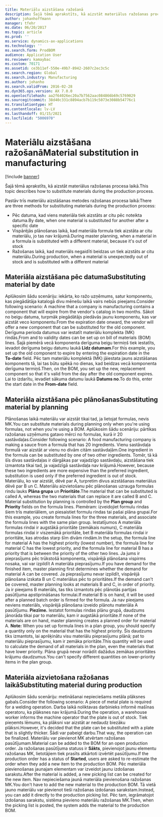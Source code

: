```yaml
---
title: Materiālu aizstāšana ražošanā
description: Šajā tēmā aprakstīts, kā aizstāt materiālus ražošanas procesa laikā.
author: johanhoffmann
manager: tfehr
ms.date: 06/20/2017
ms.topic: article
ms.prod: ''
ms.service: dynamics-ax-applications
ms.technology: ''
ms.search.form: ProdBOM
audience: Application User
ms.reviewer: kamaybac
ms.custom: 70171
ms.assetid: ce3b11ef-550e-49b7-8942-2607c2ec3c5c
ms.search.region: Global
ms.search.industry: Manufacturing
ms.author: johanho
ms.search.validFrom: 2016-02-28
ms.dyn365.ops.version: AX 7.0.0
ms.openlocfilehash: aa2f64026ec20a7b7562aac084866b69c5769029
ms.sourcegitcommit: 38d40c331c8894acb7b119c5073e3088b54776c1
ms.translationtype: HT
ms.contentlocale: lv-LV
ms.lasthandoff: 01/15/2021
ms.locfileid: "5006970"
---
```

# <a name="material-substitution-in-manufacturing"></a><span data-ttu-id="6d312-103">Materiālu aizstāšana ražošanā</span><span class="sxs-lookup"><span data-stu-id="6d312-103">Material substitution in manufacturing</span></span>

[!include [banner](../includes/banner.md)]

<span data-ttu-id="6d312-104">Šajā tēmā aprakstīts, kā aizstāt materiālus ražošanas procesa laikā.</span><span class="sxs-lookup"><span data-stu-id="6d312-104">This topic describes how to substitute materials during the production process.</span></span> 

<span data-ttu-id="6d312-105">Pastāv trīs materiālu aizstāšanas metodes ražošanas procesa laikā:</span><span class="sxs-lookup"><span data-stu-id="6d312-105">There are three methods for substituting materials during the production process:</span></span>

-   <span data-ttu-id="6d312-106">Pēc datuma, kad viens materiāla tiek aizstāts ar citu pēc noteikta datuma.</span><span class="sxs-lookup"><span data-stu-id="6d312-106">By date, when one material is substituted for another after a specific date</span></span>
-   <span data-ttu-id="6d312-107">Vispārējās plānošanas laikā, kad materiāla formula tiek aizstāta ar citu materiālu, jo tas nav krājumā.</span><span class="sxs-lookup"><span data-stu-id="6d312-107">During master planning, when a material in a formula is substituted with a different material, because it's out of stock</span></span>
-   <span data-ttu-id="6d312-108">Ražošanas laikā, kad materiāls negaidīti beidzas un tiek aizstāts ar citu materiālu.</span><span class="sxs-lookup"><span data-stu-id="6d312-108">During production, when a material is unexpectedly out of stock and is substituted with a different material</span></span>

## <a name="substituting-material-by-date"></a><span data-ttu-id="6d312-109">Materiāla aizstāšana pēc datuma</span><span class="sxs-lookup"><span data-stu-id="6d312-109">Substituting material by date</span></span>
<span data-ttu-id="6d312-110">Aplūkosim šādu scenāriju: iekārta, ko ražo uzņēmums, satur komponentu, kas piegādātāja katalogā divu mēnešu laikā vairs nebūs pieejams.</span><span class="sxs-lookup"><span data-stu-id="6d312-110">Consider following scenario: A machine that a company is manufacturing contains a component that will expire from the vendor's catalog in two months.</span></span> <span data-ttu-id="6d312-111">Sākot no beigu datuma, turpmāk piegādātājs piedāvās jaunu komponentu, kas var aizstāt veco komponentu.</span><span class="sxs-lookup"><span data-stu-id="6d312-111">From the expiration date onward, the vendor will offer a new component that can be substituted for the old component.</span></span> <span data-ttu-id="6d312-112">Derīguma perioda datumus var iestatīt materiālu komplekta (MK) rindās.</span><span class="sxs-lookup"><span data-stu-id="6d312-112">From and to validity dates can be set up on bill of materials (BOM) lines.</span></span> <span data-ttu-id="6d312-113">Šajā piemērā vecā komponenta derīguma beigu termiņš tiek iestatīts, ievadot derīguma beigu datumu laukā **Līdz datumam**.</span><span class="sxs-lookup"><span data-stu-id="6d312-113">For this example, you set up the old component to expire by entering the expiration date in the **To-date** field.</span></span> <span data-ttu-id="6d312-114">Pēc tam materiālu komplektā (MK) jāiestata jauns aizstāšanas komponents tā, lai tas būtu spēkā no dienas, kad beidzas vecā komponenta derīguma termiņš.</span><span class="sxs-lookup"><span data-stu-id="6d312-114">Then, on the BOM, you set up the new, replacement component so that it's valid from the day after the old component expires.</span></span> <span data-ttu-id="6d312-115">Lai to izdarītu, ievadiet sākuma datumu laukā **Datums no**.</span><span class="sxs-lookup"><span data-stu-id="6d312-115">To do this, enter the start date in the **From-date** field.</span></span>

## <a name="substituting-material-by-planning"></a><span data-ttu-id="6d312-116">Materiāla aizstāšana pēc plānošanas</span><span class="sxs-lookup"><span data-stu-id="6d312-116">Substituting material by planning</span></span>
<span data-ttu-id="6d312-117">Plānošanas laikā materiālu var aizstāt tikai tad, ja lietojat formulas, nevis MK.</span><span class="sxs-lookup"><span data-stu-id="6d312-117">You can substitute materials during planning only when you're using formulas, not when you're using a BOM.</span></span> <span data-ttu-id="6d312-118">Aplūkosim šādu scenāriju: pārtikas ražošanas uzņēmums gatavo mērci no formulas, kurā ir 20 sastāvdaļas.</span><span class="sxs-lookup"><span data-stu-id="6d312-118">Consider following scenario: A food manufacturing company is making a sauce from a formula that has 20 ingredients.</span></span> <span data-ttu-id="6d312-119">Vienu sastāvdaļa formulā var aizstāt ar vienu no divām citām sastāvdaļām.</span><span class="sxs-lookup"><span data-stu-id="6d312-119">One ingredient in the formula can be substituted by one of two other ingredients.</span></span> <span data-ttu-id="6d312-120">Tomēr, tā kā šīs divas sastāvdaļas ir dārgākas par vajadzīgo sastāvdaļu, aizstāšana tiek izmantota tikai tad, ja vajadzīgā sastāvdaļa nav krājumā.</span><span class="sxs-lookup"><span data-stu-id="6d312-120">However, because these two ingredients are more expensive than the preferred ingredient, substitution is used only if the preferred ingredient is out of stock.</span></span> <span data-ttu-id="6d312-121">Materiālu, ko var aizstāt, dēvē par A, turpretim divus aizstāšanas materiālus dēvē par B un C. Materiālu aizvietošanu pēc plānošanas uzrauga formulas rindu lauks **Plāna grupa** un **Prioritāte**.</span><span class="sxs-lookup"><span data-stu-id="6d312-121">The material that can be substituted is called A, whereas the two materials that can replace it are called B and C. Material substitution by planning is controlled by the **Plan group** and **Priority** fields on the formula lines.</span></span> <span data-ttu-id="6d312-122">Piemēram: izveidojiet formulu rindas šiem trīs materiāliem, un piesaistiet formulu rindas tai pašai plāna grupai.</span><span class="sxs-lookup"><span data-stu-id="6d312-122">For this example, you create formula lines for the three materials, and associate the formula lines with the same plan group.</span></span> <span data-ttu-id="6d312-123">Iestatījumos A materiāla formulas rindai ir augstākā prioritāte (zemākais numurs), C materiāla formulas rindai ir viszemākā prioritāte, bet B materiāla formulas rindai ir prioritāte, kas atrodas starp šīm divām rindām.</span><span class="sxs-lookup"><span data-stu-id="6d312-123">In the setup, the formula line for material A has the highest priority (lowest number), the formula line for material C has the lowest priority, and the formula line for material B has a priority that is between the priority of the other two lines.</span></span> <span data-ttu-id="6d312-124">Ja jums ir pieprasījums pēc trūkstošā komponenta, vispārējā plānošana vispirms nosaka, vai var izpildīt A materiāla pieprasījumu.</span><span class="sxs-lookup"><span data-stu-id="6d312-124">If you have demand for the finished item, master planning first determines whether the demand for material A can be covered.</span></span> <span data-ttu-id="6d312-125">Ja pieprasījumu nevar izpildīt, vispārējā plānošana izskata B un C materiālus pēc to prioritātes.</span><span class="sxs-lookup"><span data-stu-id="6d312-125">If the demand can't be covered, master planning looks at materials B and C, in order of priority.</span></span> <span data-ttu-id="6d312-126">Ja ir pieejams B materiāls, tas tiks izmantots pēc plānotās partijas pasūtījuma apstiprināšanas formulai.</span><span class="sxs-lookup"><span data-stu-id="6d312-126">If material B is on hand, it will be used after a planned batch order is firmed for the formula.</span></span> <span data-ttu-id="6d312-127">Ja nav pieejams neviens materiāls, vispārējā plānošana izveido plānotu materiāla A pasūtījumu. **Piezīme.** Iestatot formulas rindas plānu grupā, daudzums jānorāda tikai par to materiālu, kam ir augstākā prioritāte.</span><span class="sxs-lookup"><span data-stu-id="6d312-127">If none of the materials are on hand, master planning creates a planned order for material A. **Note:** When you set up formula lines in a plan group, you should specify a quantity only on the material that has the highest priority.</span></span> <span data-ttu-id="6d312-128">Šis daudzums tiks izmantots, lai aprēķinātu visu materiālu pieprasījumu plānā; pat to materiālu pieprasījumu, kam ir zemāka prioritāte.</span><span class="sxs-lookup"><span data-stu-id="6d312-128">This quantity will be used to calculate the demand of all materials in the plan, even the materials that have lower priority.</span></span> <span data-ttu-id="6d312-129">Plāna grupā nevar norādīt dažādus zemākas prioritātes krājumu daudzumus.</span><span class="sxs-lookup"><span data-stu-id="6d312-129">You can't specify different quantities on lower-priority items in the plan group.</span></span>

## <a name="substituting-material-during-production"></a><span data-ttu-id="6d312-130">Materiāla aizvietošana ražošanas laikā</span><span class="sxs-lookup"><span data-stu-id="6d312-130">Substituting material during production</span></span>
<span data-ttu-id="6d312-131">Aplūkosim šādu scenāriju: metināšanai nepieciešams metāla plāksnes gabals.</span><span class="sxs-lookup"><span data-stu-id="6d312-131">Consider the following scenario: A piece of metal plate is required for a welding operation.</span></span> <span data-ttu-id="6d312-132">Darba laikā noliktavas darbinieks informē mašīnas operatoru, ka plāksnes nav krājumā.</span><span class="sxs-lookup"><span data-stu-id="6d312-132">During the operation, a warehouse worker informs the machine operator that the plate is out of stock.</span></span> <span data-ttu-id="6d312-133">Tiek pieņemts lēmums, ka plāksni var aizstāt ar nedaudz biezāku plāksni.</span><span class="sxs-lookup"><span data-stu-id="6d312-133">However, it's decided that the plate can be substituted with a plate that is slightly thicker.</span></span> <span data-ttu-id="6d312-134">Šādi var pabeigt darbu.</span><span class="sxs-lookup"><span data-stu-id="6d312-134">That way, the operation can be finalized.</span></span> <span data-ttu-id="6d312-135">Materiālu var pievienot MK atvērtam ražošanas pasūtījumam.</span><span class="sxs-lookup"><span data-stu-id="6d312-135">Material can be added to the BOM for an open production order.</span></span> <span data-ttu-id="6d312-136">Ja ražošanas pasūtījuma statuss ir **Sākts**, pievienojot jaunu elementu ražošanas MK, lietotājiem tiek prasīts atkārtoti izvērtēt pasūtījumu.</span><span class="sxs-lookup"><span data-stu-id="6d312-136">If the production order has a status of **Started**, users are asked to re-estimate the order when they add a new item to the production BOM.</span></span> <span data-ttu-id="6d312-137">Pēc materiāla pievienošanas jaunajam elementam var izveidot jaunu izdošanas sarakstu.</span><span class="sxs-lookup"><span data-stu-id="6d312-137">After the material is added, a new picking list can be created for the new item.</span></span> <span data-ttu-id="6d312-138">Nav nepieciešama jaunā materiāla pievienošana ražošanas MK.</span><span class="sxs-lookup"><span data-stu-id="6d312-138">You don't have to add the new material to the production BOM.</span></span> <span data-ttu-id="6d312-139">Tā vietā jauno materiālu var pievienot tieši ražošanas izdošanas sarakstam.</span><span class="sxs-lookup"><span data-stu-id="6d312-139">Instead, you can add it directly to the production picking list.</span></span> <span data-ttu-id="6d312-140">Pēc tam, iegrāmatojot izdošanas sarakstu, sistēma pievieno materiālu ražošanas MK.</span><span class="sxs-lookup"><span data-stu-id="6d312-140">Then, when the picking list is posted, the system adds the material to the production BOM.</span></span>



